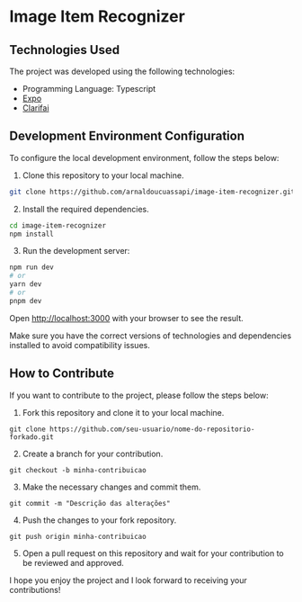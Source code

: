 # Image Item Recognizer




## Technologies Used

The project was developed using the following technologies:

- Programming Language: Typescript
- [Expo](https://docs.expo.dev)
- [Clarifai](https://clarifai.com)

## Development Environment Configuration

To configure the local development environment, follow the steps below:

1. Clone this repository to your local machine.
```bash
git clone https://github.com/arnaldoucuassapi/image-item-recognizer.git
```

2. Install the required dependencies.
```bash
cd image-item-recognizer
npm install
```

3. Run the development server:

```bash
npm run dev
# or
yarn dev
# or
pnpm dev
```

Open [http://localhost:3000](http://localhost:3000) with your browser to see the result.


Make sure you have the correct versions of technologies and dependencies installed to avoid compatibility issues.

## How to Contribute
If you want to contribute to the project, please follow the steps below:

1. Fork this repository and clone it to your local machine.
```shell
git clone https://github.com/seu-usuario/nome-do-repositorio-forkado.git
```

2. Create a branch for your contribution.
```shell
git checkout -b minha-contribuicao
```

3. Make the necessary changes and commit them.
```shell
git commit -m "Descrição das alterações"
```

4. Push the changes to your fork repository.
```shell
git push origin minha-contribuicao
```

5. Open a pull request on this repository and wait for your contribution to be reviewed and approved.

I hope you enjoy the project and I look forward to receiving your contributions!
